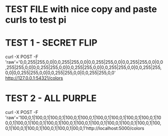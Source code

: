 # TEST FILE with nice copy and paste curls to test pi

# TEST 1 - SECRET FLIP

curl -X POST -F 'raw'='0,0,255|255,0,0|0,0,255|255,0,0|0,0,255|255,0,0|0,0,255|255,0,0|0,0,255|255,0,0|0,0,255|255,0,0|0,0,255|255,0,0|0,0,255|255,0,0|0,0,255|255,0,0|0,0,255|255,0,0|0,0,255|255,0,0|0,0,255|255,0,0' http://127.0.0.1:54321/colors

# TEST 2 - ALL PURPLE
curl -X POST -F 'raw'='100,0,1|100,0,1|100,0,1|100,0,1|100,0,1|100,0,1|100,0,1|100,0,1|100,0,1|100,0,1|100,0,1|100,0,1|100,0,1|100,0,1|100,0,1|100,0,1|100,0,1|100,0,1|100,0,1|100,0,1|100,0,1|100,0,1|100,0,1|100,0,1|00,0,1'http://localhost:5000/colors








